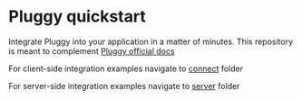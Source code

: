# Pluggy quickstart
Integrate Pluggy into your application in a matter of minutes. This repository is meant to complement [Pluggy official docs](https://docs.pluggy.ai)

For client-side integration examples navigate to [connect](connect) folder

For server-side integration examples navigate to [server](server) folder
